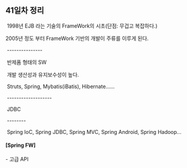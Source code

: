 ## 41일차 정리

​						1998년 EJB 라는 기술의 FrameWork의 시초(단점: 무겁고 복잡하다.)

2005년 정도 부터 FrameWork 기반의 개발이 주류를 이루게 된다.

​								\---------------

​							반제품 형태의 SW

​							개발 생산성과 유지보수성이 높다.

​							Struts, Spring, Mybatis(iBatis), Hibernate......

​														\-------------------

​																JDBC

​											\--------

​	Spring IoC, Spring JDBC, Spring MVC, Spring Android, Spring Hadoop...





#### [Spring FW]

\- 고급 API